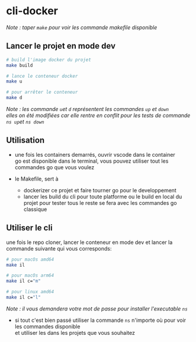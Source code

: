 # cli-docker

*Note : taper `make` pour voir les commande makefile disponible*

## Lancer le projet en mode dev

```bash
# build l'image docker du projet
make build

# lance le conteneur docker
make u

# pour arrêter le conteneur
make d
```

*Note : les commande `u`et `d` représentent les commandes `up` et `down`  
elles on été modifiées car elle rentre en conflit pour les tests de commande `ns up`et `ns down`*

## Utilisation

- une fois les containers demarrés, ouvrir vscode dans le container  
go est disponible dans le terminal, vous pouvez utiliser tout les commandes go que vous voulez  

- le Makefile, sert à 
    - dockerizer ce projet et faire tourner go pour le developpement
    - lancer les build du cli pour toute platforme ou le build en local du projet pour tester
tous le reste se fera avec les commandes go classique

## Utiliser le cli

une fois le repo cloner, lancer le conteneur en mode dev et lancer la commande suivante qui vous corresponds:  

```bash
# pour macOs amd64
make il

# pour macOs arm64
make il c="m"

# pour linux amd64
make il c="l"
```

*Note : il vous demandera votre mot de passe pour installer l'executable `ns`*  

- si tout c'est bien passé utiliser la commande `ns` n'importe où pour voir les commandes disponible  
et utiliser les dans les projets que vous souhaitez  

